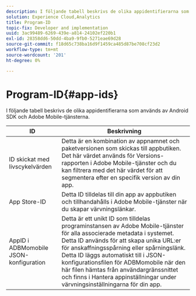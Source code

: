 ```yaml
---
description: I följande tabell beskrivs de olika appidentifierarna som används av Android SDK och Adobe Mobile-tjänsterna.
solution: Experience Cloud,Analytics
title: Program-ID
topic-fix: Developer and implementation
uuid: 3ac99489-6269-439e-a814-24102ef220b1
exl-id: 28358dd6-50dd-4ba9-9fb0-5271eae69d28
source-git-commit: f18d65c738ba16d9f1459ca485d87be708cf23d2
workflow-type: tm+mt
source-wordcount: '201'
ht-degree: 0%

---
```


# Program-ID{#app-ids}

I följande tabell beskrivs de olika appidentifierarna som används av Android SDK och Adobe Mobile-tjänsterna.

| ID | Beskrivning |
|--- |--- |
| ID skickat med livscykelvärden | Detta är en kombination av appnamnet och paketversionen som skickas till appbutiken. Det här värdet används för Versions-rapporten i Adobe Mobile-tjänster och du kan filtrera med det här värdet för att segmentera efter en specifik version av din app. |
| App Store-ID | Detta ID tilldelas till din app av appbutiken och tillhandahålls i Adobe Mobile-tjänster när du skapar värvningslänkar. |
| AppID i ADBMomobile JSON-konfiguration | Detta är ett unikt ID som tilldelas programinstansen av Adobe Mobile-tjänster för alla associerade metadata i systemet. Detta ID används för att skapa unika URL:er för anskaffningsspårning eller spårningslänk. Detta ID läggs automatiskt till i JSON-konfigurationsfilen för ADBMomobile när den här filen hämtas från användargränssnittet och finns i Hantera appinställningar under värvningsinställningarna för din app. |
